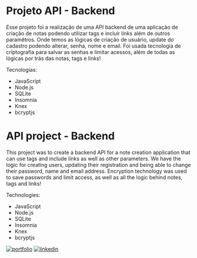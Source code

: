 
# Projeto API - Backend

Esse projeto foi a realização de uma API backend de uma aplicação de criação de notas podendo utilizar tags e incluir links além de outros paramêtros. Onde temos as lógicas de criação de usuário, update do cadastro podendo alterar, senha, nome e email. Foi usada tecnologia de criptografia para salvar as senhas e limitar acessos, além de todas as lógicas por trás das notas, tags e links! 

Tecnologias:
- JavaScript 
- Node.js
- SQLite
- Insomnia
- Knex
- bcryptjs


# API project - Backend

This project was to create a backend API for a note creation application that can use tags and include links as well as other parameters. We have the logic for creating users, updating their registration and being able to change their password, name and email address. Encryption technology was used to save passwords and limit access, as well as all the logic behind notes, tags and links! 

Technologies:
- JavaScript 
- Node.js
- SQLite
- Insomnia
- Knex
- bcryptjs

[![portfolio](https://img.shields.io/badge/my_portfolio-000?style=for-the-badge&logo=ko-fi&logoColor=white)](https://github.com/thpgoncalves)
[![linkedin](https://img.shields.io/badge/linkedin-0A66C2?style=for-the-badge&logo=linkedin&logoColor=white)](https://www.linkedin.com/in/thiago-pereira-goncalves/)
